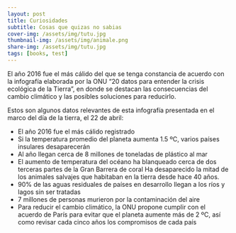 ```yaml
---
layout: post
title: Curiosidades
subtitle: Cosas que quizas no sabias
cover-img: /assets/img/tutu.jpg
thumbnail-img: /assets/img/animale.png
share-img: /assets/img/tutu.jpg
tags: [books, test]
---
```


El año 2016 fue el más cálido del que se tenga constancia de acuerdo con la infografía elaborada por la ONU “20 datos para entender la crisis ecológica de la Tierra”, en donde se destacan las consecuencias del cambio climático y las posibles soluciones para reducirlo.

Estos son algunos datos relevantes de esta infografía presentada en el marco del día de la tierra, el 22 de abril:

- El año 2016 fue el más cálido registrado
- Si la temperatura promedio del planeta aumenta 1.5 ºC, varios países insulares desaparecerán
- Al año llegan cerca de 8 millones de toneladas de plástico al mar
- El aumento de temperatura del océano ha blanqueado cerca de dos terceras partes de la Gran Barrera de coral
  Ha desaparecido la mitad de los animales salvajes que habitaban en la tierra desde hace 40 años.
- 90% de las aguas residuales de países en desarrollo llegan a los ríos y lagos sin ser tratadas
- 7 millones de personas murieron por la contaminación del aire
- Para reducir el cambio climático, la ONU propone cumplir con el acuerdo de París para evitar que el planeta aumente más de 2 ºC, así como revisar cada cinco años los     compromisos de cada país
